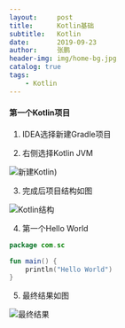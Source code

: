 ```yaml
---
layout:     post 
title:      Kotlin基础
subtitle:   Kotlin
date:       2019-09-23
author:     张鹏
header-img: img/home-bg.jpg
catalog: true   
tags:                         
    - Kotlin
---
```


#### 第一个Kotlin项目

1. IDEA选择新建Gradle项目

2. 右侧选择Kotlin JVM

![新建Kotlin](https://github.com/Jokerboozp/Jokerboozp.github.io/raw/master/img/%E6%89%B9%E6%B3%A8%202019-09-23%20200024.png))

3. 完成后项目结构如图

![Kotlin结构](https://github.com/Jokerboozp/Jokerboozp.github.io/raw/master/img/%E6%89%B9%E6%B3%A8%202019-09-23%20200411.png)

4. 第一个Hello World

```kotlin
package com.sc

fun main() {
    println("Hello World")
}
```

5. 最终结果如图

![最终结果](https://github.com/Jokerboozp/Jokerboozp.github.io/raw/master/img/%E6%89%B9%E6%B3%A8%202019-09-23%20200642.png)

